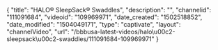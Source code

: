 {
    "title": "HALO&reg; SleepSack&reg; Swaddles",
    "description": "",
    "channelid": "111091684",
    "videoid": "109969971",
    "date_created": "1502518852",
    "date_modified": "1504049171",
    "type": "captivate",
    "layout": "channelVideo",
    "url": "\/bbbusa-latest-videos\/halo\u00c2-sleepsack\u00c2-swaddles\/111091684-109969971"
}